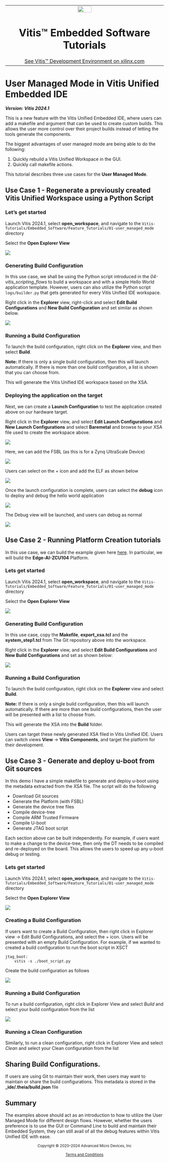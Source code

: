 
<table class="sphinxhide" width="100%">
 <tr width="100%">
    <td align="center"><img src="https://raw.githubusercontent.com/Xilinx/Image-Collateral/main/xilinx-logo.png" width="30%"/><h1>Vitis™ Embedded Software Tutorials</h1>
    <a href="https://www.xilinx.com/products/design-tools/vitis.html">See Vitis™ Development Environment on xilinx.com</a> </td>
 </tr>
</table>

# User Managed Mode in Vitis Unified Embedded IDE

***Version: Vitis 2024.1***

This is a new feature with the Vitis Unified Embedded IDE, where users can add a makefile and argument that can be used to create custom builds. This allows the user more control over their project builds instead of letting the tools generate the components.

The biggest advantages of user managed mode are being able to do the following:

1. Quickly rebuild a Vitis Unified Workspace in the GUI.
2. Quickly call makefile actions.

This tutorial describes three use cases for the **User Managed Mode**.

## Use Case 1 - Regenerate a previously created Vitis Unified Workspace using a Python Script

### Let’s get started

Launch Vitis 2024.1, select **open_workspace**, and navigate to the `Vitis-Tutorials/Embedded_Software/Feature_Tutorials/01-user_managed_mode` directory

Select the **Open Explorer View**

![](./images/user_managed_mode.PNG)

### Generating Build Configuration

In this use case, we shall be using the Python script introduced in the *04-vitis_scripting_flows* to build a workspace and with a simple Hello World application template. However, users can also utilize the Python script `logs/builder.py` that gets generated for every Vitis Unified IDE workspace.

Right click in the **Explorer** view, right-click and select **Edit Build Configurations** and **New Build Configuration** and set similar as shown below. 

![](./images/ws_build_config.PNG)

### Running a Build Configuration

To launch the build configuration, right click on the **Explorer** view, and then select **Build**.

**Note:** If there is only a single build configuration, then this will launch automatically. If there is more than one build configuration, a list is shown that you can choose from. 

This will generate the Vitis Unified IDE workspace based on the XSA.

### Deploying the application on the target

Next, we can create a **Launch Configuration** to test the application created above on our hardware target.

Right click in the **Explorer** view, and select **Edit Launch Configurations** and **New Launch Configurations** and select **Baremetal** and browse to your XSA file used to create the workspace above.

![](./images/create_launch_config.PNG)

Here, we can add the FSBL (as this is for a Zynq UltraScale Device)

![](./images/launch_config.PNG)

Users can select on the + icon and add the ELF as shown below

![](./images/add_elf.PNG)

Once the launch configuration is complete, users can select the **debug** icon to deploy and debug the hello world application

![](./images/debug.PNG)

The Debug view will be launched, and users can debug as normal

![](./images/debug_view.PNG)

## Use Case 2 - Running Platform Creation tutorials

In this use case, we can build the example given here [here](https://github.com/Xilinx/Vitis-Tutorials/tree/2024.1/Vitis_Platform_Creation/Design_Tutorials). In particular, we will build the **Edge-AI-ZCU104** Platform.

### Lets get started

Launch Vitis 2024.1, select **open_workspace**, and navigate to the `Vitis-Tutorials/Embedded_Software/Feature_Tutorials/01-user_managed_mode` directory

Select the **Open Explorer View**

![](./images/user_managed_mode.PNG)

### Generating Build Configuration

In this use case, copy the **Makefile**, **export_xsa.tcl** and the **system_step1.tcl** from The Git repository above into the workspace.

Right click in the **Explorer** view, and select **Edit Build Configurations** and **New Build Configurations** and set as shown below:

![](./images/zcu104.PNG)

### Running a Build Configuration

To launch the build configuration, right click on the **Explorer** view and select **Build**. 

**Note:** If there is only a single build configuration, then this will launch automatically. If there are more than one build configurations, then the user will be presented with a list to choose from. 

This will generate the XSA into the **Build** folder.

Users can target these newly generated XSA filed in Vitis Unified IDE. Users can switch views **View** → **Vitis Components**, and target the platform for their development.


## Use Case 3 - Generate and deploy u-boot from Git sources

In this demo I have a simple makefile to generate and deploy u-boot using the metadata extracted from the XSA file. The script will do the following

* Download Git sources
* Generate the Platform (with FSBL)
* Generate the device tree files
* Compile device-tree
* Compile ARM Trusted Firmware
* Compile U-boot
* Generate JTAG boot script

Each section above can be built independently. For example, if users want to make a change to the device-tree, then only the DT needs to be compiled and re-deployed on the board. This allows the users to speed up any u-boot debug or testing. 

### Lets get started

Launch Vitis 2024.1, select **open_workspace**, and navigate to the `Vitis-Tutorials/Embedded_Software/Feature_Tutorials/01-user_managed_mode` directory

Select the **Open Explorer View**

![](./images/user_managed_mode.PNG)


### Creating a Build Configuration

If users want to create a Build Configuration, then right click in Explorer view -> Edit Build Configurations, and select the + icon. Users will be presented with an empty Build Configuration. For example, if we wanted to created a build configuration to run the boot script in XSCT

```
jtag_boot:
	vitis -s ./boot_script.py
``` 

Create the build configuration as follows

![](./images/jtag_boot_build_config.PNG)


### Running a Build Configuration

To run a build configuration, right click in Explorer View and select <i>Build</i> and select your build configuration from the list

![](./images/build_configs.PNG)

### Running a Clean Configuration

Similarly, to run a clean configuration, right click in Explorer View and select <i>Clean</i> and select your Clean configuration from the list


## Sharing Build Configurations.

If users are using Git to maintain their work, then users may want to maintain or share the build configurations. This metadata is stored in the **_ide/.theia/build.json** file

## Summary

The examples above should act as an introduction to how to utilize the User Managed Mode for different design flows. However, whether the users preference is to use the GUI or Command Line to build and maintain their Embedded System, they can still avail of all the debug features within Vitis Unified IDE with ease. 

<p class="sphinxhide" align="center"><sub>Copyright © 2020–2024 Advanced Micro Devices, Inc</sub></p>

<p class="sphinxhide" align="center"><sup><a href="https://www.amd.com/en/corporate/copyright">Terms and Conditions</a></sup></p>



